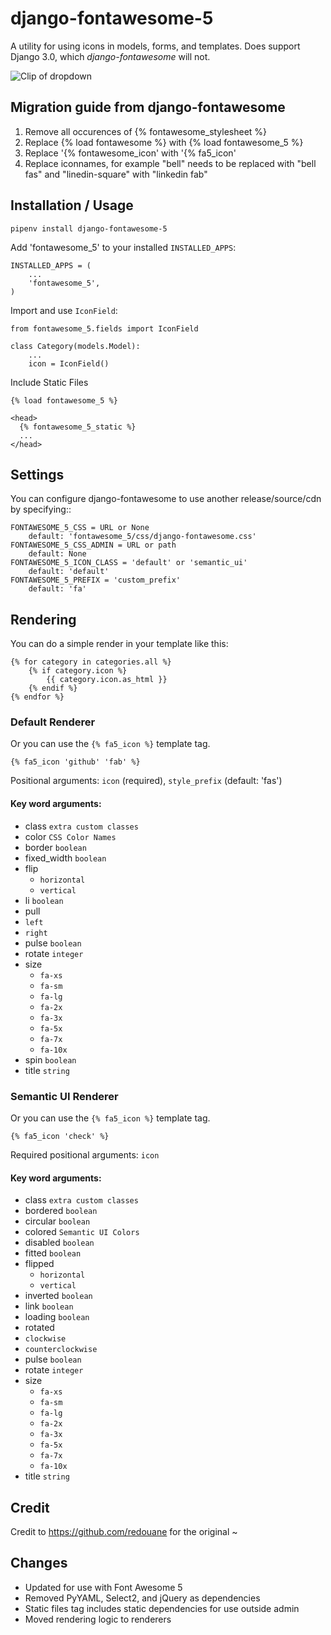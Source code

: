 # django-fontawesome-5

A utility for using icons in models, forms, and templates.
Does support Django 3.0, which *django-fontawesome* will not.

![Clip of dropdown](https://github.com/BenjjinF/django-fontawesome/blob/master/docs/images/django-fontawesome-5.gif)

## Migration guide from django-fontawesome

1. Remove all occurences of     {% fontawesome_stylesheet %}
1. Replace {% load fontawesome %} with {% load fontawesome_5 %}
1. Replace '{% fontawesome_icon' with '{% fa5_icon'
1. Replace iconnames, for example "bell" needs to be replaced with "bell fas" and "linedin-square" with "linkedin fab"

## Installation / Usage

    pipenv install django-fontawesome-5

Add 'fontawesome_5' to your installed `INSTALLED_APPS`:

    INSTALLED_APPS = (
        ...
        'fontawesome_5',
    )


Import and use `IconField`:
    
    from fontawesome_5.fields import IconField

    class Category(models.Model):
        ...
        icon = IconField()


Include Static Files

    {% load fontawesome_5 %}

    <head>
      {% fontawesome_5_static %} 
      ...
    </head>

## Settings

You can configure django-fontawesome to use another release/source/cdn by specifying::

    FONTAWESOME_5_CSS = URL or None
        default: 'fontawesome_5/css/django-fontawesome.css'
    FONTAWESOME_5_CSS_ADMIN = URL or path
        default: None
    FONTAWESOME_5_ICON_CLASS = 'default' or 'semantic_ui' 
        default: 'default'
    FONTAWESOME_5_PREFIX = 'custom_prefix'
        default: 'fa'

## Rendering

You can do a simple render  in your template like this:
    
    {% for category in categories.all %}
        {% if category.icon %}
            {{ category.icon.as_html }}
        {% endif %}
    {% endfor %}

### Default Renderer

Or you can use the `{% fa5_icon %}` template tag.

    {% fa5_icon 'github' 'fab' %}

Positional arguments: `icon` (required), `style_prefix` (default: 'fas')

#### Key word arguments:
  - class `extra custom classes`
  - color `CSS Color Names`
  - border `boolean`
  - fixed_width `boolean`
  - flip
    - `horizontal`
    - `vertical`
  - li `boolean`
  - pull
   - `left`
   - `right`
  - pulse `boolean`
  - rotate `integer`
  - size 
     - `fa-xs`
     - `fa-sm`
     - `fa-lg`
     - `fa-2x`
     - `fa-3x`
     - `fa-5x`
     - `fa-7x`
     - `fa-10x`
  - spin `boolean`
  - title `string`
  
### Semantic UI Renderer

Or you can use the `{% fa5_icon %}` template tag.

    {% fa5_icon 'check' %}

Required positional arguments: `icon`

#### Key word arguments:
  - class `extra custom classes`
  - bordered `boolean`
  - circular `boolean`
  - colored `Semantic UI Colors`
  - disabled `boolean`
  - fitted `boolean`
  - flipped
    - `horizontal`
    - `vertical`
  - inverted `boolean`
  - link `boolean`
  - loading `boolean`
  - rotated 
   - `clockwise`
   - `counterclockwise`
  - pulse `boolean`
  - rotate `integer`
  - size 
     - `fa-xs`
     - `fa-sm`
     - `fa-lg`
     - `fa-2x`
     - `fa-3x`
     - `fa-5x`
     - `fa-7x`
     - `fa-10x`
  - title `string`

## Credit

Credit to https://github.com/redouane for the original ~

## Changes
 - Updated for use with Font Awesome 5
 - Removed PyYAML, Select2, and jQuery as dependencies
 - Static files tag includes static dependencies for use outside admin
 - Moved rendering logic to renderers
